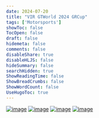 ```yaml
---
date: 2024-07-20
title: "VIR GTWorld 2024 GRCup"
tags: ['Motorsports']
showToc: false
TocOpen: false
draft: false
hidemeta: false
comments: false
disableShare: true
disableHLJS: false
hideSummary: false
searchHidden: true
ShowReadingTime: false
ShowBreadCrumbs: false
ShowWordCount: false
UseHugoToc: true
---
```


[![image](https://imagedelivery.net/CPeYnfG3H67PTArKG8mvEA/d5d6acc9-015c-442a-0f09-a08fa553dd00/public)](https://imagedelivery.net/CPeYnfG3H67PTArKG8mvEA/d5d6acc9-015c-442a-0f09-a08fa553dd00/public)
[![image](https://imagedelivery.net/CPeYnfG3H67PTArKG8mvEA/bf69253b-d443-42c8-63f4-8a1681b66b00/public)](https://imagedelivery.net/CPeYnfG3H67PTArKG8mvEA/bf69253b-d443-42c8-63f4-8a1681b66b00/public)
[![image](https://imagedelivery.net/CPeYnfG3H67PTArKG8mvEA/2f0972b5-5fb9-4b9e-73cc-133ab0a35400/public)](https://imagedelivery.net/CPeYnfG3H67PTArKG8mvEA/2f0972b5-5fb9-4b9e-73cc-133ab0a35400/public)
[![image](https://imagedelivery.net/CPeYnfG3H67PTArKG8mvEA/5de1451e-aeef-4258-fd85-4e835ca79500/public)](https://imagedelivery.net/CPeYnfG3H67PTArKG8mvEA/5de1451e-aeef-4258-fd85-4e835ca79500/public)
